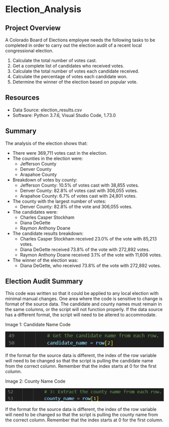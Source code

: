# Election_Analysis
## Project Overview
A Colorado Board of Elections employee needs the following tasks to be completed in order to carry out the election audit of a recent local congressional election.
 1. Calculate the total number of votes cast.
 2. Get a complete list of candidates who received votes.
 3. Calculate the total number of votes each candidate received.
 4. Calculate the percentage of votes each candidate won.
 5. Determine the winner of the election based on popular vote.
## Resources
  - Data Source: election_results.csv
  - Software: Python 3.7.6, Visual Studio Code, 1.73.0
## Summary
The analysis of the election shows that:

  - There were 369,711 votes cast in the election.
  - The counties in the election were:
    - Jefferson County
    - Denver County
    - Arapahoe County
  - Breakdown of votes by county:
    - Jefferson County: 10.5% of votes cast with 38,855 votes.
    - Denver County: 82.8% of votes cast with 306,055 votes.
    - Arapahoe County: 6.7% of votes cast with 24,801 votes.
  - The county with the largest number of votes:
    - Denver County: 82.8% of the vote and 306,055 votes. 
  - The candidates were:
    - Charles Casper Stockham
    - Diana DeGette
    - Raymon Anthony Doane
  - The candidate results breakdown:
    - Charles Casper Stockham received 23.0% of the vote with 85,213 votes.
    - Diana DeGette received 73.8% of the vote with 272,892 votes.
    - Raymon Anthony Doane received 3.1% of the vote with 11,606 votes.
  - The winner of the election was:
    - Diana DeGette, who received 73.8% of the vote with 272,892 votes.
## Election Audit Summary
This code was written so that it could be applied to any local election with minimal manual changes. One area where the code is sensitive to change is format of the source data. The candidate and county names must remain in the same columns, or the script will not function properly. If the data source has a different format, the script will need to be altered to accommodate. 

Image 1: Candidate Name Code

![Candidate name code]( https://github.com/TravisTornquist/Election-Analysis/blob/main/Resources/Candidate_Name_Code.png?raw=true)

If the format for the source data is different, the index of the row variable will need to be changed so that the script is pulling the candidate name from the correct column. Remember that the index starts at 0 for the first column.

Image 2: County Name Code

![County name code](https://github.com/TravisTornquist/Election-Analysis/blob/main/Resources/County_Name_Code.png?raw=true)

If the format for the source data is different, the index of the row variable will need to be changed so that the script is pulling the county name from the correct column. Remember that the index starts at 0 for the first column.
